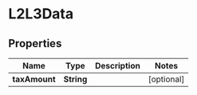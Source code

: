 

# L2L3Data


## Properties

| Name | Type | Description | Notes |
|------------ | ------------- | ------------- | -------------|
|**taxAmount** | **String** |  |  [optional] |



